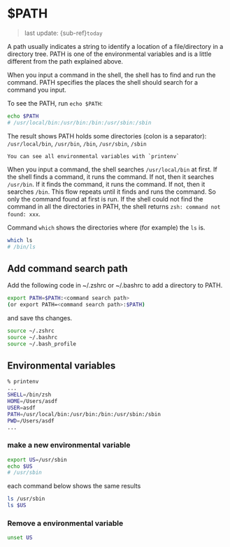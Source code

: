 # $PATH
> last update: {sub-ref}`today`

A path usually indicates a string to identify a location of a file/directory in a directory tree.
PATH is one of the environmental variables and is a little different from the path explained above.

When you input a command in the shell, the shell has to find and run the command. PATH specifies the places the shell should search for a command you input.

To see the PATH, run `echo $PATH`:
```bash
echo $PATH
# /usr/local/bin:/usr/bin:/bin:/usr/sbin:/sbin
```
The result shows PATH holds some directories (colon is a separator): `/usr/local/bin`, `/usr/bin`, `/bin`, `/usr/sbin`, `/sbin`

```{tip}
You can see all environmental variables with `printenv`
```

When you input a command, the shell searches `/usr/local/bin` at first. If the shell finds a command, it runs the command. If not, then it searches `/usr/bin`. If it finds the command, it runs the command. If not, then it searches `/bin`. This flow repeats until it finds and runs the command. So only the command found at first is run. If the shell could not find the command in all the directories in PATH, the shell returns `zsh: command not found: xxx`.


Command `which` shows the directories where (for example) the `ls` is.
```bash
which ls
# /bin/ls
```

## Add command search path

Add the following code in ~/.zshrc or ~/.bashrc to add a directory to PATH.
```bash
export PATH=$PATH:<command search path>
(or export PATH=<command search path>:$PATH)
```

and save ths changes.
```bash
source ~/.zshrc
source ~/.bashrc
source ~/.bash_profile
```

## Environmental variables

```bash
% printenv
...
SHELL=/bin/zsh
HOME=/Users/asdf
USER=asdf
PATH=/usr/local/bin:/usr/bin:/bin:/usr/sbin:/sbin
PWD=/Users/asdf
...
```

### make a new environmental variable
```bash
export US=/usr/sbin
echo $US
# /usr/sbin
```

each command below shows the same results
```bash
ls /usr/sbin
ls $US
```

### Remove a environmental variable
```bash
unset US
```








